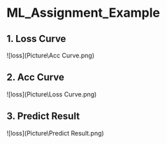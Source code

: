 # ML_Assignment_Example

## 1. Loss Curve
![loss](Picture\Acc Curve.png)

## 2. Acc Curve
![loss](Picture\Loss Curve.png)

## 3. Predict Result
![loss](Picture\Predict Result.png)